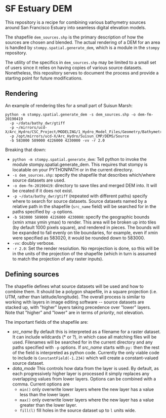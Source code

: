 # SF Estuary DEM

This repository is a recipe for combining various bathymetry sources
around San Francisco Estuary into seamless digital elevation models.

The shapefile `dem_sources.shp` is the primary description of how
the sources are chosen and blended.  The actual rendering of a DEM for
an area is handled by `stompy.spatial.generate_dem`, which is a module
in the `stompy` repository.

The utility of the specifics in `dem_sources.shp` may be limited to
a small set of users since it relies on having copies of various 
source datasets.  Nonetheless, this repository serves to document
the process and provide a starting point for future modifications.

## Rendering

An example of rendering tiles for a small part of Suisun Marsh:

```
python -m stompy.spatial.generate_dem -s dem_sources.shp -o dem-fm-20190419 
  -p ~/data/bathy_dwr/gtiff
  -p ~/mirrors/ucd-X/Arc_Hydro/CSC_Project/MODELING/1_Hydro_Model_Files/Geometry/Bathymetry_Tiles/NDelta_hydro_2m_v4 
  -p /opt/mirrors/ucd-X/Arc_Hydro/Suisun_CMP/DEMS/Source 
  -b 583000 589000 4226000 4230000 -vv -r 2.0
```   

Breaking that down:
  - `python -m stompy.spatial.generate_dem`: Tell python to invoke the module stompy.spatial.generate_dem.
    This requires that stompy is locatable on your PYTHONPATH or in the current directory.
  - `-s dem_sources.shp`: specify the shapefile that describes which/where source datasets are used.
  - `-o dem-fm-20190419`: directory to save tiles and merged DEM into.  It will be created if it does not exist.
  - `-p ~/data/bathy_dwr/gtiff` (repeated with different paths) specify where to search for source datasets. 
    Source datasets named by a relative path in the shapefile (`src_name` field) will be searched for in the paths 
    specified by `-p` options.
  - `-b 583000 589000 4226000 4230000`: specify the geographic bounds (xmin xmax ymin ymax) to render. This
    area will be broken up into tiles
    (by default 1000 pixels square), and rendered in pieces.  The bounds will be expanded to fall evenly on tile 
    boundaries, for example, even if xmin were specified as 583020, it would be rounded down to 583000.
  - `-vv`: doubly verbose.
  - `-r 2.0`: Set the render resolution. No reprojection is done, so this will be in the units of the projection 
    of the shapefile (which in turn is assumed to match the projection of any raster inputs).
    
## Defining sources
 
The shapefile defines what source datasets will be used and how to combine them.  It should be a polygon shapefile, in a square projection (i.e. UTM, rather than latitude/longitude).  The overall process is similar to working with layers
in image editing software -- source datasets are stacked up, with "higher" layers taking precedence over "lower" layers.
Note that "higher" and "lower" are in terms of _priority_, not elevation.

The important fields of the shapefile are:

 - _src_name_ By default this is interpreted as a filename for a raster dataset.  It can include wildcards (* or ?), 
  in which case all matching files will be used.  Filenames will be searched for in the current directory and any 
  paths specified with `-p` options.  If _src_name_ starts with `py:` then the rest of the field is interpreted
  as python code.  Currently the only viable code to include is `ConstantField(-1.234)` which will create a 
  constant-valued source dataset.
 - _data_mode_ This controls how data from the layer is used. By default, as each progressively higher layer is processed
  it simply replaces any overlapping values from lower layers.  Options can
  be combined with a comma. Current options are 
   - `min()` only overwrite lower layers where the new layer has a value less than the lower layer.
   - `max()` only overwrite lower layers where the new layer has a value greater than the lower layer.
   - `fill(l)` fill holes in the source dataset up to `l` units wide.
 
